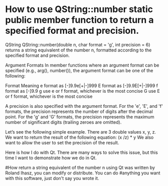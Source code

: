 # How to use QString::number static public member function to return a specified format and precision.

QString QString::number(double n, char format = 'g', int precision = 6) returns a string equivalent of the number n, formatted according to the specified format and precision.  

Argument Formats
In member functions where an argument format can be specified (e.g., arg(), number()), the argument format can be one of the following:

Format 	Meaning
e		format as [-]9.9e[+|-]999
E		format as [-]9.9E[+|-]999
f		format as [-]9.9
g		use e or f format, whichever is the most concise
G		use E or f format, whichever is the most concise

A precision is also specified with the argument format. For the 'e', 'E', and 'f' formats, the precision represents the number of digits after the decimal point. For the 'g' and 'G' formats, the precision represents the maximum number of significant digits (trailing zeroes are omitted).

Let’s see the following simple example. 
There are 3 double values x, y, z.
We want to return the result of the following equation: 
(x /z) * y
We also want to allow the user to set the precision of the result.

Here is how I do with Qt. 
There are many ways to solve this issue, but this time I want to demonstrate how we do in Qt.

#How return a string equivalent of the number n using Qt was written by Roland Ihasz, you can modify or distribute. You can do #anything you want with this software, just don't say you wrote it.
